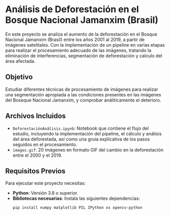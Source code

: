 # Análisis de Deforestación en el Bosque Nacional Jamanxim (Brasil)

En este proyecto se analiza el aumento de la deforestación en el Bosque Nacional Jamanxim (Brasil) entre los años 2001 al 2019, a partir de imágenes satelitales. Con la implementación de un pipeline en varias etapas para realizar el procesamiento adecuado de las imágenes, tratando la eliminación de interferencias, segmentación de deforestación y calculo del área afectada.

## Objetivo

Estudiar diferentes técnicas de procesamiento de imágenes para realizar una segmentación apropiada a las condiciones presentes en las imágenes del Boseque Nacional Jamanxim, y comprobar análiticamente el deterioro.

## Archivos Incluidos

- `DeforestaciónAnálisis.ipynb`: Notebook que contiene el flujo del estudio, incluyendo la implementación del pipeline, el cálculo y análisis del área deforestada, así como una gruía explicativa de los pasos seguidos en el procesamiento. 
- `images.gif`: 20 imágenes en formato GIF del cambio en la deforestación entre el 2000 y el 2019.

## Requisitos Previos
Para ejecutar este proyecto necesitas:
- **Python**: Versión 3.8 o superior.
- **Bibliotecas necesarias**: Instala las siguientes dependencias:
  ```bash
  pip install numpy matplotlib PIL IPython os opencv-python
